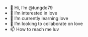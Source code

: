 - 👋 Hi, I’m @tungdo79
- 👀 I’m interested in love
- 🌱 I’m currently learning love
- 💞️ I’m looking to collaborate on love
- 📫 How to reach me luv

<!---
tungdo79/tungdo79 is a ✨ special ✨ repository because its `README.md` (this file) appears on your GitHub profile.
You can click the Preview link to take a look at your changes.
--->
